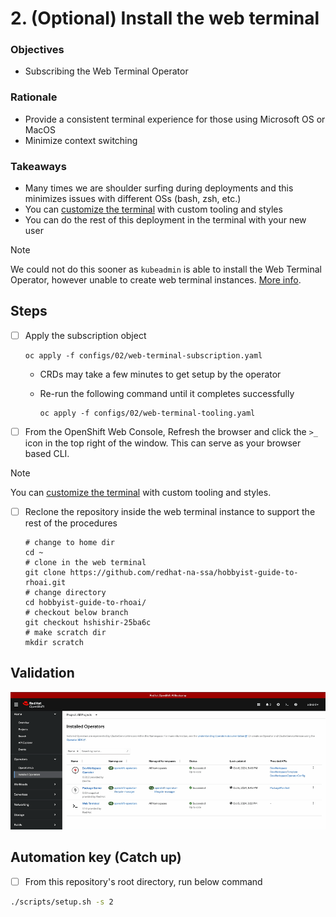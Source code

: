 # 2. (Optional) Install the web terminal

### Objectives

- Subscribing the Web Terminal Operator

### Rationale

- Provide a consistent terminal experience for those using Microsoft OS or MacOS
- Minimize context switching

### Takeaways

- Many times we are shoulder surfing during deployments and this minimizes issues with different OSs (bash, zsh, etc.)
- You can [customize the terminal](https://github.com/redhat-na-ssa/demo-ai-gitops-catalog/tree/main/components/operators/web-terminal) with custom tooling and styles
- You can do the rest of this deployment in the terminal with your new user

> [!NOTE]
> We could not do this sooner as `kubeadmin` is able to install the Web Terminal Operator, however unable to create web terminal instances. [More info](https://github.com/redhat-developer/web-terminal-operator/issues/162).

## Steps

- [ ] Apply the subscription object

      oc apply -f configs/02/web-terminal-subscription.yaml

  - CRDs may take a few minutes to get setup by the operator
  - Re-run the following command until it completes successfully

        oc apply -f configs/02/web-terminal-tooling.yaml

- [ ] From the OpenShift Web Console, Refresh the browser and click the `>_` icon in the top right of the window. This can serve as your browser based CLI.

> [!NOTE]
> You can [customize the terminal](https://github.com/redhat-na-ssa/demo-ai-gitops-catalog/tree/main/components/operators/web-terminal) with custom tooling and styles.

- [ ] Reclone the repository inside the web terminal instance to support the rest of the procedures

      # change to home dir
      cd ~
      # clone in the web terminal
      git clone https://github.com/redhat-na-ssa/hobbyist-guide-to-rhoai.git
      # change directory
      cd hobbyist-guide-to-rhoai/
      # checkout below branch
      git checkout hshishir-25ba6c
      # make scratch dir
      mkdir scratch

## Validation

![ ](/assets/02-validation.gif)

## Automation key (Catch up)

- [ ] From this repository's root directory, run below command

```sh
./scripts/setup.sh -s 2
```
